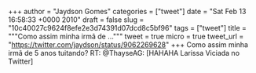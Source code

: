 
+++
author = "Jaydson Gomes"
categories = ["tweet"]
date = "Sat Feb 13 16:58:33 +0000 2010"
draft = false
slug = "10c40027c9624f8efe2e3d74391d07dcd8c5bf96"
tags = ["tweet"]
title = """Como assim minha irmã de ..."""
tweet = true
micro = true
tweet_url = "https://twitter.com/jaydson/status/9062269628"
+++
Como assim minha irmã de 5 anos tuitando? RT: @ThayseAG: [HAHAHA Larissa Viciada no Twitter]
